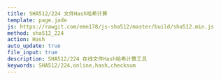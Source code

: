 ```yaml
---
title: SHA512/224 文件Hash哈希计算
template: page.jade
js: https://rawgit.com/emn178/js-sha512/master/build/sha512.min.js
method: sha512_224
action: Hash
auto_update: true
file_input: true
description: SHA512/224 在线文件Hash哈希计算工具
keywords: SHA512/224,online,hash,checksum
---
```


